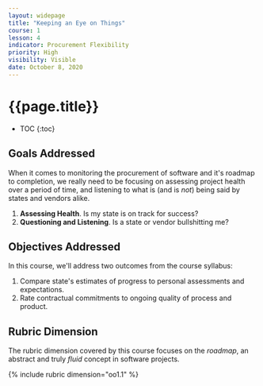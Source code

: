 ```yaml
---
layout: widepage
title: "Keeping an Eye on Things"
course: 1
lesson: 4
indicator: Procurement Flexibility
priority: High
visibility: Visible
date: October 8, 2020
---
```


# {{page.title}}

* TOC
{:toc}

## Goals Addressed

When it comes to monitoring the procurement of software and it's roadmap to completion, we really need to be focusing on assessing project health over a period of time, and listening to what is (and is *not*) being said by states and vendors alike. 

1. **Assessing Health**. Is my state is on track for success?
2. **Questioning and Listening**. Is a state or vendor bullshitting me?

## Objectives Addressed

In this course, we'll address two outcomes from the course syllabus:

1.  Compare state's estimates of progress to personal assessments and expectations.
2.  Rate contractual commitments to ongoing quality of process and product.

## Rubric Dimension

The rubric dimension covered by this course focuses on the *roadmap*, an abstract and truly *fluid* concept in software projects. 

{% include rubric dimension="oo1.1" %}
